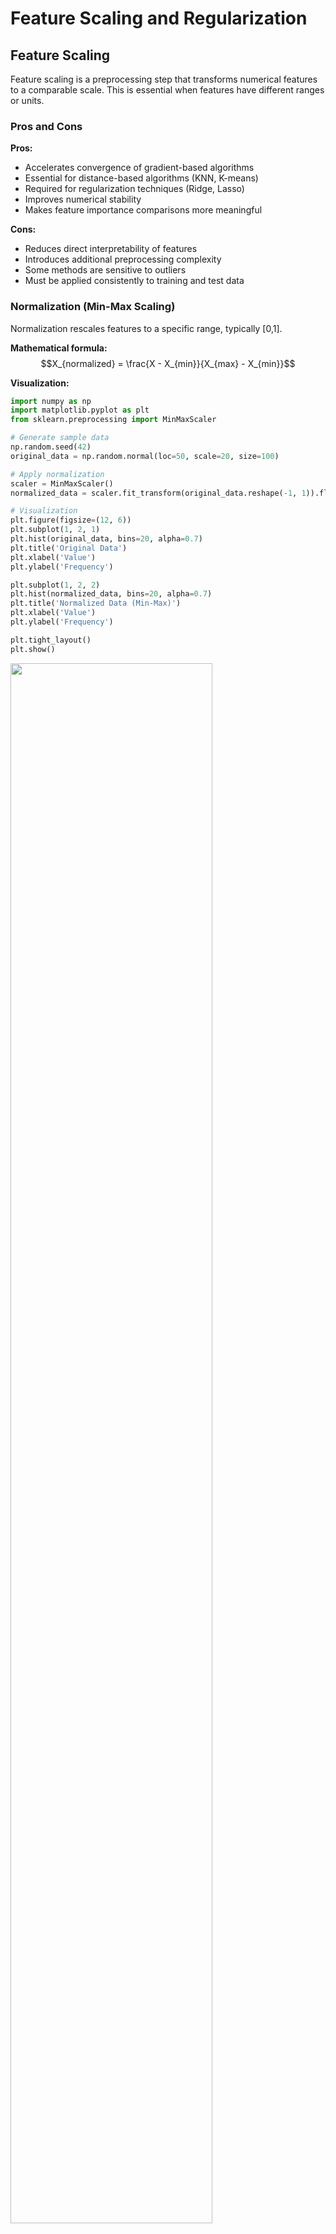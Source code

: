 # Feature Scaling and Regularization

## Feature Scaling

Feature scaling is a preprocessing step that transforms numerical features to a comparable scale. This is essential when features have different ranges or units.

### Pros and Cons

**Pros:**
* Accelerates convergence of gradient-based algorithms
* Essential for distance-based algorithms (KNN, K-means)
* Required for regularization techniques (Ridge, Lasso)
* Improves numerical stability
* Makes feature importance comparisons more meaningful

**Cons:**
* Reduces direct interpretability of features
* Introduces additional preprocessing complexity
* Some methods are sensitive to outliers
* Must be applied consistently to training and test data

### Normalization (Min-Max Scaling)

Normalization rescales features to a specific range, typically [0,1].

**Mathematical formula:**
$$X_{normalized} = \frac{X - X_{min}}{X_{max} - X_{min}}$$

**Visualization:**

```python
import numpy as np
import matplotlib.pyplot as plt
from sklearn.preprocessing import MinMaxScaler

# Generate sample data
np.random.seed(42)
original_data = np.random.normal(loc=50, scale=20, size=100)

# Apply normalization
scaler = MinMaxScaler()
normalized_data = scaler.fit_transform(original_data.reshape(-1, 1)).flatten()

# Visualization
plt.figure(figsize=(12, 6))
plt.subplot(1, 2, 1)
plt.hist(original_data, bins=20, alpha=0.7)
plt.title('Original Data')
plt.xlabel('Value')
plt.ylabel('Frequency')

plt.subplot(1, 2, 2)
plt.hist(normalized_data, bins=20, alpha=0.7)
plt.title('Normalized Data (Min-Max)')
plt.xlabel('Value')
plt.ylabel('Frequency')

plt.tight_layout()
plt.show()
```

<img src="min-max.png" style="width: 80%" />

### 🔥 Real-Life Example: Credit Scoring in Banks

Imagine a bank is building a model to decide whether to approve a loan. The dataset includes features like:

- **Salary** (e.g., ranges from $20,000 to $200,000)  
- **Age** (e.g., 18 to 100)  
- **Credit Card Debt** (e.g., $0 to $50,000)  
- **Number of Late Payments** (e.g., 0 to 10)

💡 Without normalization, the **salary** feature would dominate the others due to its large numerical range. This can bias the model and make training unstable or ineffective.

✅ To prevent this, the bank **normalizes all features** to a common range (like `[0, 1]` or `[-1, 1]`). This ensures that:

- All features contribute more equally to the learning process  
- The model trains faster and more reliably  
- Gradient descent behaves more consistently across features

> 📌 **Normalization helps the model focus on patterns, not raw scale differences.**

### Standardization (Z-score Normalization)

Standardization transforms data to have zero mean and unit variance.

**Mathematical formula:**
$$X_{standardized} = \frac{X - \mu}{\sigma}$$

Where:
- $\mu$ is the mean of the feature
- $\sigma$ is the standard deviation
  
The standard deviation (σ) is calculated as: $$\sigma = \sqrt{\frac{1}{N} \sum_{i=1}^{N} (x_i - \mu)^2}$$

Where:
- N is the number of samples
- x_i is each individual value
- μ is the mean of the values



**Visualization:**

```python
import numpy as np
import matplotlib.pyplot as plt
from sklearn.preprocessing import StandardScaler

# Generate sample data
np.random.seed(42)
original_data = np.random.normal(loc=50, scale=20, size=100)

# Apply standardization
scaler = StandardScaler()
standardized_data = scaler.fit_transform(original_data.reshape(-1, 1)).flatten()

# Visualization
plt.figure(figsize=(12, 6))
plt.subplot(1, 2, 1)
plt.hist(original_data, bins=20, alpha=0.7)
plt.title('Original Data')
plt.xlabel('Value')
plt.ylabel('Frequency')

plt.subplot(1, 2, 2)
plt.hist(standardized_data, bins=20, alpha=0.7)
plt.title('Standardized Data (Z-score)')
plt.xlabel('Value')
plt.ylabel('Frequency')

plt.tight_layout()
plt.show()
```

<img src="stand.png" style="width: 80%" />

**Real-Life Example:**
Blood test results often have different normal ranges. Standardization allows clinicians to compare multiple biomarkers with different units (like cholesterol in mg/dL and hemoglobin in g/dL) on a unified scale to identify abnormal patterns.

## Regularization

Regularization techniques help prevent overfitting by adding penalty terms to the model's loss function.

### L2 Regularization (Ridge Regression)

Ridge Regression adds the squared magnitude of coefficients as a penalty term.

**Mathematical formula:**
$$\text{Loss} = \text{MSE} + \lambda \sum_{i=1}^{n} w_i^2$$

Where:
- MSE is the Mean Squared Error
- $\lambda$ is the regularization strength (hyperparameter)
- $w_i$ are the model coefficients

**Why Apply Feature Scaling First:**
Ridge Regression's penalty term depends on coefficient magnitude. Without scaling, features with larger scales would be penalized more heavily, leading to biased shrinkage.

**Visualization - Effect of Ridge with different λ values:**

```python
import numpy as np
import matplotlib.pyplot as plt
from sklearn.linear_model import Ridge
from sklearn.preprocessing import StandardScaler
from sklearn.pipeline import Pipeline

# Generate synthetic data
np.random.seed(42)
X = np.sort(np.random.rand(100, 1), axis=0)
y = np.sin(2 * np.pi * X).ravel() + np.random.normal(0, 0.3, X.shape[0])

# Add polynomial features to make the problem harder
X_poly = np.hstack([X, X**2, X**3, X**4, X**5])

# Test points
X_test = np.linspace(0, 1, 1000).reshape(-1, 1)
X_test_poly = np.hstack([X_test, X_test**2, X_test**3, X_test**4, X_test**5])

# Create pipelines with different regularization strengths
alphas = [0, 0.1, 1.0, 10.0]
plt.figure(figsize=(12, 8))

for i, alpha in enumerate(alphas):
    # Create a pipeline with standardization and Ridge
    ridge = Pipeline([
        ('scaler', StandardScaler()),
        ('ridge', Ridge(alpha=alpha))
    ])
    
    # Fit model
    ridge.fit(X_poly, y)
    
    # Predict
    y_pred = ridge.predict(X_test_poly)
    
    # Plot
    plt.subplot(2, 2, i+1)
    plt.scatter(X, y, color='red', s=20, label='Data')
    plt.plot(X_test, y_pred, label=f'Ridge (λ={alpha})')
    plt.title(f'Ridge Regression with λ={alpha}')
    plt.xlabel('X')
    plt.ylabel('y')
    plt.ylim(-1.5, 1.5)
    plt.legend()

plt.tight_layout()
plt.show()
```
<img src="ridge1.png" style="width: 80%" />

#### RidgeCV

RidgeCV is a cross-validation implementation that automatically selects the best regularization parameter ($\lambda$) from a given set.

```python
import numpy as np
import matplotlib.pyplot as plt
from sklearn.linear_model import RidgeCV
from sklearn.preprocessing import StandardScaler, PolynomialFeatures
from sklearn.pipeline import Pipeline

# Generate synthetic data
np.random.seed(42)
X = np.sort(np.random.rand(100, 1), axis=0)
y = np.sin(2 * np.pi * X).ravel() + np.random.normal(0, 0.3, X.shape[0])

# Create polynomial features
poly = PolynomialFeatures(degree=5)
X_poly = poly.fit_transform(X)

# Set up RidgeCV with a range of alphas
alphas = np.logspace(-6, 6, 13)  # Range of alpha values to test
ridge_cv = RidgeCV(alphas=alphas, cv=5, scoring='neg_mean_squared_error')

# Create and fit the pipeline
pipeline = Pipeline([
    ('scaler', StandardScaler()),
    ('ridge_cv', ridge_cv)
])
pipeline.fit(X_poly, y)

# Print the best alpha found
best_alpha = pipeline.named_steps['ridge_cv'].alpha_
print(f"Best alpha: {best_alpha}")

# Visualize the results
X_test = np.linspace(0, 1, 100).reshape(-1, 1)
X_test_poly = poly.transform(X_test)
X_test_poly_scaled = pipeline.named_steps['scaler'].transform(X_test_poly)
y_pred = pipeline.predict(X_test_poly)

plt.figure(figsize=(10, 6))
plt.scatter(X, y, color='blue', label='Data points')
plt.plot(X_test, y_pred, color='red', label=f'Ridge (α={best_alpha:.6f})')
plt.title('Ridge Regression with Cross-Validation')
plt.xlabel('X')
plt.ylabel('y')
plt.legend()
plt.grid(True)
plt.show()

# You can also examine the coefficients
coefficients = pipeline.named_steps['ridge_cv'].coef_
feature_names = [f'X^{i}' for i in range(len(coefficients))]
plt.figure(figsize=(10, 6))
plt.bar(feature_names, coefficients)
plt.title('Ridge Regression Coefficients')
plt.xlabel('Features')
plt.ylabel('Coefficient Value')
plt.xticks(rotation=45)
plt.grid(True, axis='y')
plt.tight_layout()
plt.show()
```
<img src="ridgecv.png" style="width: 80%" />

#### Scoring Metrics for RidgeCV

Common scoring metrics for cross-validation:

- **Mean Squared Error (MSE)**: Average squared difference between predicted and actual values
- **R-squared**: Proportion of variance explained by the model
- **Mean Absolute Error (MAE)**: Average absolute difference between predicted and actual values
- **Negative Mean Squared Error**: Used in scikit-learn's cross-validation (which maximizes scores)

**Real-Life Example:**
When predicting housing prices, Ridge Regression performs well because most features (like square footage, number of rooms, neighborhood characteristics) contribute to the price, but with varying importance.

### L1 Regularization (Lasso Regression)

Lasso Regression adds the absolute value of coefficients as a penalty term, which can lead to sparse models.

**Mathematical formula:**
$$\text{Loss} = \text{MSE} + \lambda \sum_{i=1}^{n} |w_i|$$

**Lasso Regression** is a predictive modeling technique (regression) that adds a *"penalty"* when the model’s weights (coefficients) get too large — but not just any penalty!  
It adds the **sum of the absolute values of the coefficients**.

- **MSE** – Mean Squared Error (regular prediction error)
- **λ (lambda)** – Penalty strength
- **|βᵢ|** – Absolute value of each coefficient (so negatives don't cancel out)

**✂️ Why does it create a Sparse Model?**

Because **Lasso pushes some coefficients to exactly zero** if they are not important enough!  
In other words: if a feature doesn't really add value to the prediction — the model sets its weight to zero.

**📦 Everyday Example:**

Imagine you're building a model to predict whether someone will like pizza based on:

- Age
- Eye color
- Height
- Whether they are Italian
- Number of cats at home

🤷‍♂️ Probably eye color and number of cats don’t really matter.  
So **Lasso will zero out those feature weights** → and keep only what's truly important (like age and being Italian).

**✅ What do we gain from this?**

- Simpler models  
- Faster models  
- Easier to interpret  
- No time wasted on irrelevant features 💁‍♀️

**Visualization - Effect of Lasso with different λ values:**

```python
import numpy as np
import matplotlib.pyplot as plt
from sklearn.linear_model import Lasso
from sklearn.preprocessing import StandardScaler
from sklearn.pipeline import Pipeline

# Generate synthetic data (same as previous)
np.random.seed(42)
X = np.sort(np.random.rand(100, 1), axis=0)
y = np.sin(2 * np.pi * X).ravel() + np.random.normal(0, 0.3, X.shape[0])
X_poly = np.hstack([X, X**2, X**3, X**4, X**5])
X_test = np.linspace(0, 1, 1000).reshape(-1, 1)
X_test_poly = np.hstack([X_test, X_test**2, X_test**3, X_test**4, X_test**5])

# Create pipelines with different regularization strengths
alphas = [0.001, 0.01, 0.1, 1.0]
plt.figure(figsize=(12, 8))

for i, alpha in enumerate(alphas):
    # Create a pipeline with standardization and Lasso
    lasso = Pipeline([
        ('scaler', StandardScaler()),
        ('lasso', Lasso(alpha=alpha, max_iter=10000))
    ])
    
    # Fit model
    lasso.fit(X_poly, y)
    
    # Get coefficients
    coefs = lasso.named_steps['lasso'].coef_
    
    # Predict
    y_pred = lasso.predict(X_test_poly)
    
    # Plot
    plt.subplot(2, 2, i+1)
    plt.scatter(X, y, color='red', s=20, label='Data')
    plt.plot(X_test, y_pred, label=f'Lasso (λ={alpha})')
    plt.title(f'Lasso Regression with λ={alpha}\nNon-zero coeffs: {np.sum(coefs != 0)}')
    plt.xlabel('X')
    plt.ylabel('y')
    plt.ylim(-1.5, 1.5)
    plt.legend()

plt.tight_layout()
plt.show()
```

#### LassoCV and Optimal Lambda Value

LassoCV uses cross-validation to find the optimal regularization parameter.

```python
from sklearn.linear_model import LassoCV

# Using LassoCV to find optimal alpha
alphas = np.logspace(-6, 0, 100)  # Range of alpha values to test
lasso_cv = LassoCV(alphas=alphas, cv=5, max_iter=10000, random_state=42)
pipeline = Pipeline([
    ('scaler', StandardScaler()),
    ('lasso_cv', lasso_cv)
])

pipeline.fit(X_poly, y)
print(f"Best alpha: {lasso_cv.alpha_}")
print(f"Non-zero coefficients: {np.sum(lasso_cv.coef_ != 0)}")
```

The optimal $\lambda$ balances between underfitting (high $\lambda$, too simple) and overfitting (low $\lambda$, too complex).

<img src="lasso-cv.png" style="width: 80%" />

**Real-Life Example:**
In genomic studies, researchers often have thousands of genetic markers but only a few hundred patients. Lasso helps identify the most relevant genes associated with a disease by setting coefficients of irrelevant genes to zero.

### Lasso vs Ridge Regression Comparison

| Aspect | Ridge Regression | Lasso Regression |
|--------|------------------|------------------|
| Penalty | L2 norm (sum of squared coefficients) | L1 norm (sum of absolute coefficients) |
| Effect on coefficients | Shrinks all coefficients toward zero, but rarely to exactly zero | Can shrink coefficients exactly to zero (feature selection) |
| Solution uniqueness | Always unique | May not be unique when features are correlated |
| Computational complexity | Closed-form solution available | Requires iterative optimization |
| Best use case | When all features contribute to the outcome | When feature selection is desired |
| Handling correlated features | Distributes weight among correlated features | Tends to pick one feature from correlated groups |

## Real-Life Applications

1. **Healthcare Predictive Models**
   - **Problem**: Predicting patient readmission risk using hundreds of medical variables
   - **Solution**: Feature scaling + Lasso regression to identify key risk factors
   - **Benefit**: Simplified model focusing on the most important predictors, improving clinical usability

2. **Financial Credit Scoring**
   - **Problem**: Predicting credit risk with features on different scales (income, debt ratio, payment history)
   - **Solution**: Standardization + Ridge regression for stability
   - **Benefit**: Balanced consideration of all relevant factors without excessive influence from large-scale features

3. **Housing Price Prediction**
   - **Problem**: Predicting housing prices with features like square footage (large values) and number of rooms (small values)
   - **Solution**: Feature scaling + Elastic Net (combination of L1 and L2)
   - **Benefit**: Accurate price prediction model that balances feature selection and coefficient stability

4. **Image Classification Performance**
   - **Problem**: Optimizing neural network performance for image classification
   - **Solution**: Normalize pixel values from [0,255] to [0,1]
   - **Benefit**: Faster convergence and improved model accuracy
